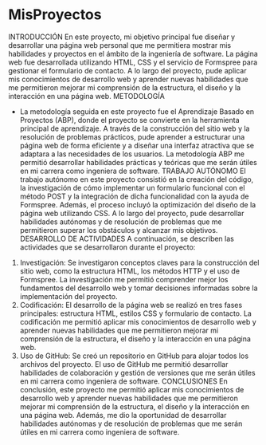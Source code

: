 # MisProyectos
INTRODUCCIÓN
En este proyecto, mi objetivo principal fue diseñar y desarrollar una página web personal
que me permitiera mostrar mis habilidades y proyectos en el ámbito de la ingeniería de
software. La página web fue desarrollada utilizando HTML, CSS y el servicio de
Formspree para gestionar el formulario de contacto. A lo largo del proyecto, pude aplicar
mis conocimientos de desarrollo web y aprender nuevas habilidades que me permitieron
mejorar mi comprensión de la estructura, el diseño y la interacción en una página web.
METODOLOGÍA
- La metodología seguida en este proyecto fue el Aprendizaje Basado en Proyectos
(ABP), donde el proyecto se convierte en la herramienta principal de aprendizaje. A
través de la construcción del sitio web y la resolución de problemas prácticos, pude
aprender a estructurar una página web de forma eficiente y a diseñar una interfaz
atractiva que se adaptara a las necesidades de los usuarios. La metodología ABP me
permitió desarrollar habilidades prácticas y teóricas que me serán útiles en mi
carrera como ingeniera de software.
TRABAJO AUTÓNOMO
El trabajo autónomo en este proyecto consistió en la creación del código, la investigación
de cómo implementar un formulario funcional con el método POST y la integración de
dicha funcionalidad con la ayuda de Formspree. Además, el proceso incluyó la
optimización del diseño de la página web utilizando CSS. A lo largo del proyecto, pude
desarrollar habilidades autónomas y de resolución de problemas que me permitieron
superar los obstáculos y alcanzar mis objetivos.
DESARROLLO DE ACTIVIDADES
A continuación, se describen las actividades que se desarrollaron durante el proyecto:
1. Investigación: Se investigaron conceptos claves para la construcción del sitio web, como
la estructura HTML, los métodos HTTP y el uso de Formspree. La investigación me
permitió comprender mejor los fundamentos del desarrollo web y tomar decisiones
informadas sobre la implementación del proyecto.
2. Codificación: El desarrollo de la página web se realizó en tres fases principales:
estructura HTML, estilos CSS y formulario de contacto. La codificación me permitió
aplicar mis conocimientos de desarrollo web y aprender nuevas habilidades que me
permitieron mejorar mi comprensión de la estructura, el diseño y la interacción en una
página web.
3. Uso de GitHub: Se creó un repositorio en GitHub para alojar todos los archivos del
proyecto. El uso de GitHub me permitió desarrollar habilidades de colaboración y gestión
de versiones que me serán útiles en mi carrera como ingeniera de software.
CONCLUSIONES
En conclusión, este proyecto me permitió aplicar mis conocimientos de desarrollo web y
aprender nuevas habilidades que me permitieron mejorar mi comprensión de la estructura,
el diseño y la interacción en una página web. Además, me dio la oportunidad de desarrollar
habilidades autónomas y de resolución de problemas que me serán útiles en mi carrera
como ingeniera de software.

